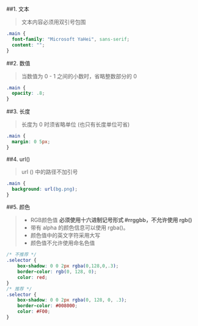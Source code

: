 ##1. 文本
>  文本内容必须用双引号包围
```css
.main {
  font-family: "Microsoft YaHei", sans-serif;
  content: "";
}
```

##2. 数值
>  当数值为 0 - 1 之间的小数时，省略整数部分的 0
```css
.main {
  opacity: .8;
}
```

##3. 长度
>  长度为 0 时须省略单位 (也只有长度单位可省)
```css
.main {
  margin: 0 5px;
}
```

##4. url()
> url () 中的路径不加引号
```css
.main {
  background: url(bg.png);
}
```

##5. 颜色
> * RGB颜色值 **必须使用十六进制记号形式 #rrggbb，不允许使用 rgb()**
> * 带有 alpha 的颜色信息可以使用 rgba()。
> * 颜色值中的英文字符采用大写
> * 颜色值不允许使用命名色值
```css
/* 不推荐 */
.selector {
    box-shadow: 0 0 2px rgba(0,128,0,.3);
    border-color: rgb(0, 128, 0);
    color: red;
}
/* 推荐 */
.selector {
    box-shadow: 0 0 2px rgba(0, 128, 0, .3);
    border-color: #008000;
    color: #F00;
}
```
